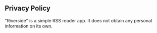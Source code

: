 ## Privacy Policy

"Riverside" is a simple RSS reader app. It does not obtain any personal information on its own.
